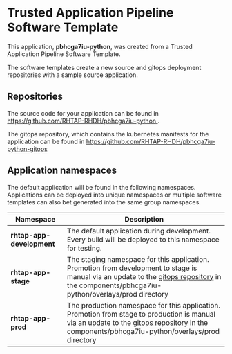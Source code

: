 # Trusted Application Pipeline Software Template

This application, **pbhcga7iu-python**, was created from a Trusted Application Pipeline Software Template.

The software templates create a new source and gitops deployment repositories with a sample source application. 

## Repositories

The source code for your application can be found in [https://github.com/RHTAP-RHDH/pbhcga7iu-python ](https://github.com/RHTAP-RHDH/pbhcga7iu-python ).
 
The gitops repository, which contains the kubernetes manifests for the application can be found in 
[https://github.com/RHTAP-RHDH/pbhcga7iu-python-gitops ](https://github.com/RHTAP-RHDH/pbhcga7iu-python-gitops ) 

## Application namespaces 

The default application will be found in the following namespaces. Applications can be deployed into unique namespaces or multiple software templates can also bet generated into the same group namespaces.  

|  Namespace   |  Description   |  
| -------- | -------- |   
| **rhtap-app-development** | The default application during development. Every build will be deployed to this namespace for testing. | 
| **rhtap-app-stage** | The staging namespace for this application. Promotion from development to stage is manual via an update to the [gitops repository](https://github.com/RHTAP-RHDH/pbhcga7iu-python-gitops ) in the components/pbhcga7iu-python/overlays/prod directory |  
| **rhtap-app-prod** | The production namespace for this application. Promotion from stage to production is manual via an update to the [gitops repository](https://github.com/RHTAP-RHDH/pbhcga7iu-python-gitops ) in the components/pbhcga7iu-python/overlays/prod directory | 